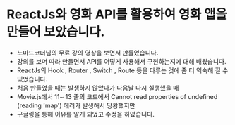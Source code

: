 # ReactJs와 영화 API를 활용하여 영화 앱을 만들어 보았습니다.

- 노마드코더님의 무료 강의 영상을 보면서 만들었습니다.
- 강의를 보며 따라 만들면서 API를 어떻게 사용해서 구현하는지에 대해 배웠습니다.
- ReactJs의 Hook , Router , Switch , Route 등을 다루는 것에 좀 더 익숙해 질 수 있었습니다.
- 처음 만들었을 때는 발생하지 않았다가 다음날 다시 실행했을 때 
- Movie.js에서 11~ 13 줄의 코드에서 Cannot read properties of undefined (reading 'map') 에러가 발생해서 당황했지만
- 구글링을 통해 이유를 알게 되었고 수정을 하였습니다.
